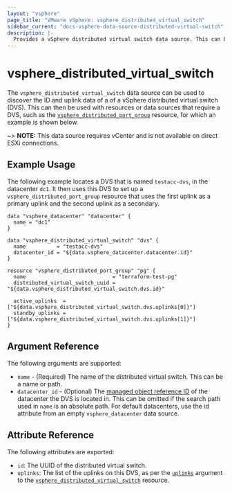 ```yaml
---
layout: "vsphere"
page_title: "VMware vSphere: vsphere_distributed_virtual_switch"
sidebar_current: "docs-vsphere-data-source-distributed-virtual-switch"
description: |-
  Provides a vSphere distributed virtual switch data source. This can be used to get select attributes of a DVS.
---
```


# vsphere\_distributed\_virtual\_switch

The `vsphere_distributed_virtual_switch` data source can be used to discover
the ID and uplink data of a of a vSphere distributed virtual switch (DVS). This
can then be used with resources or data sources that require a DVS, such as the
[`vsphere_distributed_port_group`][distributed-port-group] resource, for which
an example is shown below.

[distributed-port-group]: /docs/providers/vsphere/r/distributed_port_group.html

~> **NOTE:** This data source requires vCenter and is not available on direct
ESXi connections.

## Example Usage

The following example locates a DVS that is named `testacc-dvs`, in the
datacenter `dc1`. It then uses this DVS to set up a
`vsphere_distributed_port_group` resource that uses the first uplink as a
primary uplink and the second uplink as a secondary.

```hcl
data "vsphere_datacenter" "datacenter" {
  name = "dc1"
}

data "vsphere_distributed_virtual_switch" "dvs" {
  name          = "testacc-dvs"
  datacenter_id = "${data.vsphere_datacenter.datacenter.id}"
}

resource "vsphere_distributed_port_group" "pg" {
  name                            = "terraform-test-pg"
  distributed_virtual_switch_uuid = "${data.vsphere_distributed_virtual_switch.dvs.id}"

  active_uplinks  = ["${data.vsphere_distributed_virtual_switch.dvs.uplinks[0]}"]
  standby_uplinks = ["${data.vsphere_distributed_virtual_switch.dvs.uplinks[1]}"]
}
```

## Argument Reference

The following arguments are supported:

* `name` - (Required) The name of the distributed virtual switch. This can be a
  name or path.
* `datacenter_id` - (Optional) The [managed object reference
  ID][docs-about-morefs] of the datacenter the DVS is located in. This can be
  omitted if the search path used in `name` is an absolute path. For default
  datacenters, use the id attribute from an empty `vsphere_datacenter` data
  source.

[docs-about-morefs]: /docs/providers/vsphere/index.html#use-of-managed-object-references-by-the-vsphere-provider

## Attribute Reference

The following attributes are exported:

* `id`: The UUID of the distributed virtual switch.
* `uplinks`: The list of the uplinks on this DVS, as per the
  [`uplinks`][distributed-virtual-switch-uplinks] argument to the
  [`vsphere_distributed_virtual_switch`][distributed-virtual-switch-resource]
  resource.

[distributed-virtual-switch-uplinks]: /docs/providers/vsphere/r/distributed_virtual_switch.html#uplinks
[distributed-virtual-switch-resource]: /docs/providers/vsphere/r/distributed_virtual_switch.html
